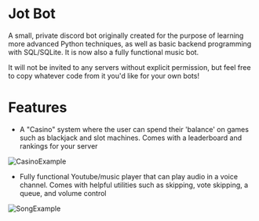 # Jot Bot
 A small, private discord bot originally created for the purpose of learning more advanced Python techniques, as well as basic backend programming with SQL/SQLite. It is now also a fully functional music bot.
 
 It will not be invited to any servers without explicit permission, but feel free to copy whatever code from it you'd like for your own bots!
 
 # Features
 - A "Casino" system where the user can spend their 'balance' on games such as blackjack and slot machines. Comes with a leaderboard and rankings for your server

![CasinoExample](https://user-images.githubusercontent.com/54756070/215255017-694c5c1e-5894-4ea4-8b89-282537fce90b.png)

 - Fully functional Youtube/music player that can play audio in a voice channel. Comes with helpful utilities such as skipping, vote skipping, a queue, and volume control

![SongExample](https://user-images.githubusercontent.com/54756070/215255092-b6ee1fe7-6509-4633-b903-fe3330ea278d.png)
